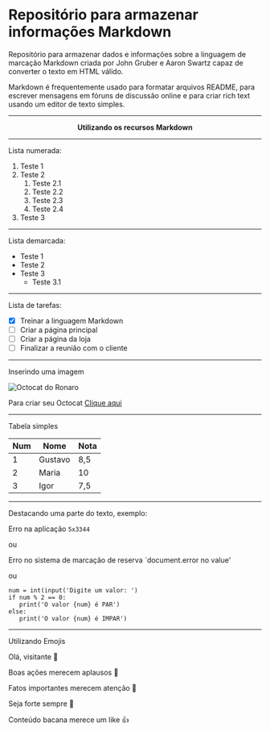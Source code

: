 # Repositório para armazenar informações Markdown

Repositório para armazenar dados e informações sobre a linguagem de marcação Markdown criada por John Gruber e Aaron Swartz capaz de converter o texto em HTML válido.

Markdown é frequentemente usado para formatar arquivos README, para escrever mensagens em fóruns de discussão online e para criar rich text usando um editor de texto simples. 

---

**<p align="center"> Utilizando os recursos Markdown </p>**

---

Lista numerada:

1. Teste 1
2. Teste 2
   1. Teste 2.1
   2. Teste 2.2
   5. Teste 2.3
   99. Teste 2.4
3. Teste 3

---

Lista demarcada:

* Teste 1
* Teste 2
* Teste 3
   * Teste 3.1

---

Lista de tarefas:

- [x] Treinar a linguagem Markdown
- [ ] Criar a página principal
- [ ] Criar a página da loja
- [ ] Finalizar a reunião com o cliente

---

Inserindo uma imagem

![Octocat do Ronaro](https://user-images.githubusercontent.com/108550778/179031113-dce89883-d9bc-45dc-816a-fda73a9386e5.jpg)

Para criar seu Octocat [Clique aqui](https://myoctocat.com/)

---

Tabela simples

Num | Nome | Nota
---|---|---
1 | Gustavo | 8,5
2 | Maria | 10
3 | Igor | 7,5

---

Destacando uma parte do texto, exemplo:

Erro na aplicação ```5x3344```

ou 

Erro no sistema de marcação de reserva `document.error no value'

ou

```
num = int(input('Digite um valor: ')
if num % 2 == 0:
   print('O valor {num} é PAR')
else:
   print('O valor {num} é IMPAR')
```

---

Utilizando Emojis

Olá, visitante 🤝

Boas ações merecem aplausos :clap: 

Fatos importantes merecem atenção :eyes: 

Seja forte sempre :muscle: 

Conteúdo bacana merece um like :+1: 

